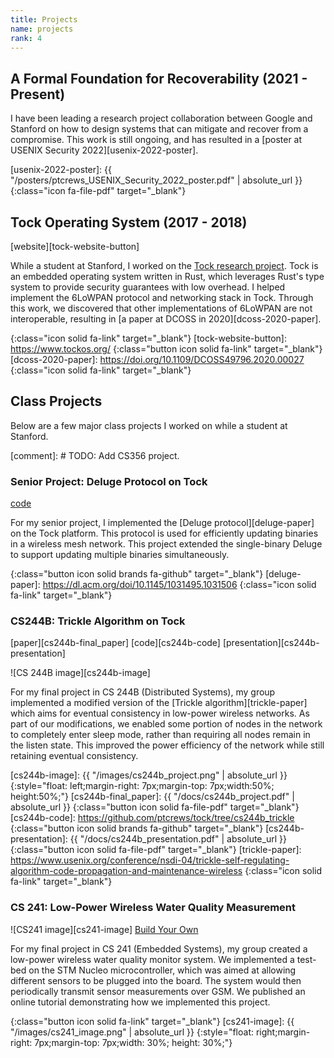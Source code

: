 ```yaml
---
title: Projects
name: projects
rank: 4
---
```


## A Formal Foundation for Recoverability (2021 - Present)

I have been leading a research project collaboration between Google and
Stanford on how to design systems that can mitigate and recover from a
compromise. This work is still ongoing, and has resulted in a [poster at USENIX
Security 2022][usenix-2022-poster].

[usenix-2022-poster]: {{ "/posters/ptcrews_USENIX_Security_2022_poster.pdf" | absolute_url }}
{:class="icon fa-file-pdf" target="\_blank"}

## Tock Operating System (2017 - 2018)
[website][tock-website-button]

While a student at Stanford, I worked on the [Tock research
project][tock-website]. Tock is an embedded operating system written in Rust,
which leverages Rust's type system to provide security guarantees with low
overhead. I helped implement the 6LoWPAN protocol and networking stack in Tock.
Through this work, we discovered that other implementations of 6LoWPAN are not
interoperable, resulting in [a paper at DCOSS in 2020][dcoss-2020-paper].

[tock-website]: https://www.tockos.org/
{:class="icon solid fa-link" target="\_blank"}
[tock-website-button]: https://www.tockos.org/
{:class="button icon solid fa-link" target="\_blank"}
[dcoss-2020-paper]: https://doi.org/10.1109/DCOSS49796.2020.00027
{:class="icon solid fa-link" target="\_blank"}

## Class Projects

Below are a few major class projects I worked on while a student at Stanford.

[comment]: # TODO: Add CS356 project.

### Senior Project: Deluge Protocol on Tock
[code][senior-project-code]

For my senior project, I implemented the [Deluge protocol][deluge-paper] on the
Tock platform. This protocol is used for efficiently updating binaries in a
wireless mesh network. This project extended the single-binary Deluge to
support updating multiple binaries simultaneously.

[senior-project-code]: https://github.com/ptcrews/tock/tree/deluge_protocol
{:class="button icon solid brands fa-github" target="\_blank"}
[deluge-paper]: https://dl.acm.org/doi/10.1145/1031495.1031506
{:class="icon solid fa-link" target="\_blank"}

### CS244B: Trickle Algorithm on Tock
[paper][cs244b-final_paper]
[code][cs244b-code]
[presentation][cs244b-presentation]

![CS 244B image][cs244b-image]

For my final project in CS 244B (Distributed Systems), my group implemented a
modified version of the [Trickle algorithm][trickle-paper] which aims for
eventual consistency in low-power wireless networks. As part of our
modifications, we enabled some portion of nodes in the network to completely
enter sleep mode, rather than requiring all nodes remain in the listen state.
This improved the power efficiency of the network while still retaining
eventual consistency.

[cs244b-image]: {{ "/images/cs244b_project.png" | absolute_url }}
{:style="float: left;margin-right: 7px;margin-top: 7px;width:50%; height:50%;"}
[cs244b-final_paper]: {{ "/docs/cs244b_project.pdf" | absolute_url }}
{:class="button icon solid fa-file-pdf" target="\_blank"}
[cs244b-code]: https://github.com/ptcrews/tock/tree/cs244b_trickle
{:class="button icon solid brands fa-github" target="\_blank"}
[cs244b-presentation]: {{ "/docs/cs244b_presentation.pdf" | absolute_url }}
{:class="button icon solid fa-file-pdf" target="\_blank"}
[trickle-paper]: https://www.usenix.org/conference/nsdi-04/trickle-self-regulating-algorithm-code-propagation-and-maintenance-wireless
{:class="icon solid fa-link" target="\_blank"}

### CS 241: Low-Power Wireless Water Quality Measurement
![CS241 image][cs241-image]
[Build Your Own][cs241-tutorial]

For my final project in CS 241 (Embedded Systems), my group created a low-power
wireless water quality monitor system. We implemented a test-bed on the STM
Nucleo microcontroller, which was aimed at allowing different sensors to be
plugged into the board. The system would then periodically transmit sensor
measurements over GSM. We published an online tutorial demonstrating how we
implemented this project.

[cs241-tutorial]: http://www.instructables.com/id/Low-Energy-River-Quality-Monitor/
{:class="button icon solid fa-link" target="\_blank"}
[cs241-image]: {{ "/images/cs241_image.png" | absolute_url }}
{:style="float: right;margin-right: 7px;margin-top: 7px;width: 30%; height: 30%;"}
